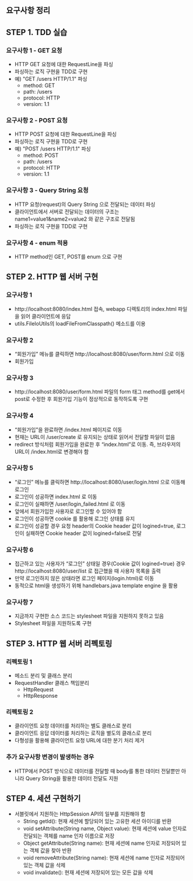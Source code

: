 ## 요구사항 정리

## STEP 1. TDD 실습
### 요구사항 1 - GET 요청
- HTTP GET 요청에 대한 RequestLine을 파싱
- 파싱하는 로직 구현을 TDD로 구현
- 예) "GET /users HTTP/1.1" 파싱
  - method: GET
  - path: /users
  - protocol: HTTP
  - version: 1.1
  
### 요구사항 2 - POST 요청
- HTTP POST 요청에 대한 RequestLine을 파싱
- 파싱하는 로직 구현을 TDD로 구현
- 예) "POST /users HTTP/1.1" 파싱
  - method: POST
  - path:  /users
  - protocol: HTTP
  - version: 1.1

### 요구사항 3 - Query String 요청
- HTTP 요청(request)의 Query String 으로 전달되는 데이터 파싱
- 클라이언트에서 서버로 전달되는 데이터의 구조는 name1=value1&name2=value2 와 같은 구조로 전달됨
- 파싱하는 로직 구현을 TDD로 구현

### 요구사항 4 - enum 적용
- HTTP method인 GET, POST를 enum 으로 구현 


## STEP 2. HTTP 웹 서버 구현
### 요구사항 1
- http://localhost:8080/index.html 접속, webapp 디렉토리의 index.html 파일을 읽어 클라이언트에 응답
- utils.FileIoUtils의 loadFileFromClasspath() 메소드를 이용

### 요구사항 2
- “회원가입” 메뉴를 클릭하면 http://localhost:8080/user/form.html 으로 이동 
- 회원가입

### 요구사항 3
- http://localhost:8080/user/form.html 파일의 form 태그 method를 get에서 post로 수정한 후 회원가입 기능이 정상적으로 동작하도록 구현

### 요구사항 4
- “회원가입”을 완료하면 /index.html 페이지로 이동
- 현재는 URL이 /user/create 로 유지되는 상태로 읽어서 전달할 파일이 없음
- redirect 방식처럼 회원가입을 완료한 후 “index.html”로 이동. 즉, 브라우저의 URL이 /index.html로 변경해야 함

### 요구사항 5
- “로그인” 메뉴를 클릭하면 http://localhost:8080/user/login.html 으로 이동해 로그인
- 로그인이 성공하면 index.html 로 이동
- 로그인이 실패하면 /user/login_failed.html 로 이동
- 앞에서 회원가입한 사용자로 로그인할 수 있어야 함
- 로그인이 성공하면 cookie 를 활용해 로그인 상태를 유지
- 로그인이 성공할 경우 요청 header의 Cookie header 값이 logined=true, 로그인이 실패하면 Cookie 
  header 값이 logined=false로 전달

### 요구사항 6
- 접근하고 있는 사용자가 “로그인” 상태일 경우(Cookie 값이 logined=true) 경우 http://localhost:8080/user/list 로 접근했을 때 사용자 목록을 출력
- 만약 로그인하지 않은 상태라면 로그인 페이지(login.html)로 이동
- 동적으로 html을 생성하기 위해 handlebars.java template engine 을 활용

### 요구사항 7
- 지금까지 구현한 소스 코드는 stylesheet 파일을 지원하지 못하고 있음
- Stylesheet 파일을 지원하도록 구현


## STEP 3. HTTP 웹 서버 리펙토링
### 리펙토링 1 
- 메소드 분리 및 클래스 분리
- RequestHandler 클래스 책임분리
  - HttpRequest
  - HttpResponse
 
### 리펙토링 2
- 클라이언트 요청 데이터를 처리하는 별도 클래스로 분리
- 클라이언트 응답 데이터를 처리하는 로직을 별도의 클래스로 분리
- 다형성을 활용해 클라이언트 요청 URL에 대한 분기 처리 제거

### 추가 요구사항 변경이 발생하는 경우
- HTTP에서 POST 방식으로 데이터를 전달할 때 body를 통한 데이터 전달뿐만 아니라 Query String을 활용한 데이터 전달도 지원


## STEP 4. 세션 구현하기
- 서블릿에서 지원하는 HttpSession API의 일부를 지원해야 함
  - String getId(): 현재 세션에 할당되어 있는 고유한 세션 아이디를 반환 
  - void setAttribute(String name, Object value): 현재 세션에 value 인자로 전달되는 객체를 name 인자 이름으로 저장 
  - Object getAttribute(String name): 현재 세션에 name 인자로 저장되어 있는 객체 값을 찾아 반환 
  - void removeAttribute(String name): 현재 세션에 name 인자로 저장되어 있는 객체 값을 삭제 
  - void invalidate(): 현재 세션에 저장되어 있는 모든 값을 삭제












